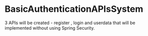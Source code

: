 # BasicAuthenticationAPIsSystem
3 APIs will be created - register , login and userdata that will be implemented without using Spring Security.
